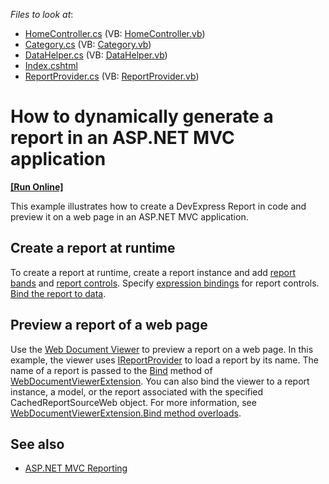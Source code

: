 <!-- default file list -->
*Files to look at*:

* [HomeController.cs](./CS/Controllers/HomeController.cs) (VB: [HomeController.vb](./VB/Controllers/HomeController.vb))
* [Category.cs](./CS/Models/Category.cs) (VB: [Category.vb](./VB/Models/Category.vb))
* [DataHelper.cs](./CS/Models/DataHelper.cs) (VB: [DataHelper.vb](./VB/Models/DataHelper.vb))
* [Index.cshtml](./CS/Views/Home/Index.cshtml)
* [ReportProvider.cs](./CS/Services/ReportProvider.cs) (VB: [ReportProvider.vb](./VB/Services/ReportProvider.vb))

# How to dynamically generate a report in an ASP.NET MVC application

**[[Run Online]](https://codecentral.devexpress.com/e4714/)**


This example illustrates how to create a DevExpress Report in code and preview it on a web page in an ASP.NET MVC application.

## Create a report at runtime
To create a report at runtime, create a report instance and add <a href="https://documentation.devexpress.com/#XtraReports/CustomDocument2590">report bands</a> and <a href="https://documentation.devexpress.com/#XtraReports/CustomDocument2605"> report controls</a>. Specify [expression bindings](https://docs.devexpress.com/XtraReports/1180/detailed-guide-to-devexpress-reporting/use-report-controls/bind-report-controls-to-data/specify-a-control-s-binding-expression) for report controls. [Bind the report to data](https://docs.devexpress.com/XtraReports/15034/detailed-guide-to-devexpress-reporting/bind-reports-to-data).

## Preview a report of a web page
Use the [Web Document Viewer]() to preview a report on a web page. In this example, the viewer uses [IReportProvider](https://docs.devexpress.com/XtraReports/DevExpress.XtraReports.Services.IReportProvider) to load a report by its name. The name of a report is passed to the [Bind](https://docs.devexpress.com/AspNetMvc/DevExpress.Web.Mvc.WebDocumentViewerExtension.Bind.overloads) method of [WebDocumentViewerExtension](https://docs.devexpress.com/AspNetMvc/DevExpress.Web.Mvc.WebDocumentViewerExtension). You can also bind the viewer to a report instance, a model, or the report associated with the specified CachedReportSourceWeb object. For more information, see [WebDocumentViewerExtension.Bind method overloads](https://docs.devexpress.com/AspNetMvc/DevExpress.Web.Mvc.WebDocumentViewerExtension.Bind.overloads).  

## See also
* [ASP.NET MVC Reporting](https://docs.devexpress.com/XtraReports/400247/web-reporting/asp-net-mvc-reporting?p=netframework)

